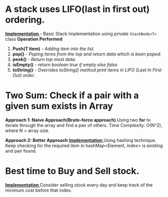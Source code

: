 # A stack uses LIFO(last in first out) ordering. 

**[ Implementation ](https://github.com/iftab/Interview-Prep/blob/main/MyStack.java)** - Basic Stack Implementation using private `StackNode<T>`  class
**Operation Performed**
1. **Push(T item)** -  _Adding item into the list._
2. **pop()** - _Poping items from the top and return data which is been poped._
3. **peek()** - _Return top most data._
4. **isEmpty()** - _return boolean true if empty else false._
5. **toString()** - _Overrides toString() method print items in LIFO (Last In First Out) order._

# Two Sum: Check if a pair with a given sum exists in Array 
**Approach 1: Naive Approach(Brute-force approach)**
  Using two **for**  to iterate through the array and find a pair of others.
  Time Complexity: O(N^2), where N = array size.

**Approach 2: Better Approach**
 **[ Implementation ](https://github.com/iftab/Interview-Prep/blob/main/2Sum.java)**  Using hashing technique. Keep checking for the required item in hashMap<Element, index> is existing and pair found.
  
# Best time to Buy and Sell stock.
**[ Implementation ](https://github.com/iftab/Interview-Prep/blob/main/BuyStock.java)**
    Consider selling stock every day and keep track of the minimum cost before that index.
